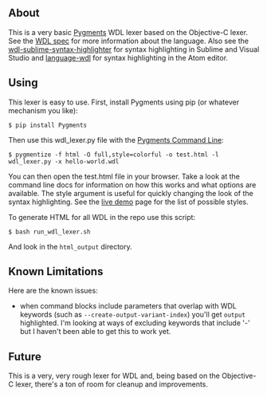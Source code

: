 ## About

This is a very basic [Pygments](https://pygments.org) WDL lexer based on the Objective-C lexer.
See the [WDL spec](https://github.com/openwdl/wdl/blob/master/versions/1.0/SPEC.md)
for more information about the language.  Also see the
[wdl-sublime-syntax-highlighter](https://github.com/broadinstitute/wdl-sublime-syntax-highlighter)
for syntax highlighting in Sublime and Visual Studio and
[language-wdl](https://github.com/broadinstitute/language-wdl) for
syntax highlighting in the Atom editor.

## Using

This lexer is easy to use.  First, install Pygments using pip (or whatever
  mechanism you like):

    $ pip install Pygments

Then use this wdl_lexer.py file with the [Pygments Command Line](https://pygments.org/docs/cmdline/):

    $ pygmentize -f html -O full,style=colorful -o test.html -l wdl_lexer.py -x hello-world.wdl

You can then open the test.html file in your browser.  Take a look at the
command line docs for information on how this works and what options
are available.  The style argument is useful for quickly changing the
look of the syntax highlighting.  See the [live demo](https://pygments.org/demo/#try)
page for the list of possible styles.

To generate HTML for all WDL in the repo use this script:

    $ bash run_wdl_lexer.sh

And look in the `html_output` directory.

## Known Limitations

Here are the known issues:
* when command blocks include parameters that overlap with WDL keywords (such as `--create-output-variant-index`) you'll get `output` highlighted.  I'm looking at ways of excluding keywords that include '-' but I haven't been able to get this to work yet.

## Future

This is a very, very rough lexer for WDL and, being based on the
Objective-C lexer, there's a ton of room for cleanup and improvements.
